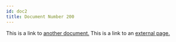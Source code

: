 ```yaml
---
id: doc2
title: Document Number 200
---
```


This is a link to [another document.](doc3.md) This is a link to an [external page.](http://www.example.com)
